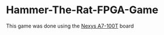 # Hammer-The-Rat-FPGA-Game

  This game was done using the [Nexys A7-100T](https://digilent.com/shop/nexys-a7-fpga-trainer-board-recommended-for-ece-curriculum/?srsltid=AfmBOor-j94smkyUzJJtgCD7DYBEJNTsaMscAzg0IxDlpLPNAo556EUs) board 

